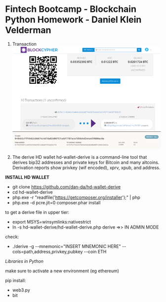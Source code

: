 # Fintech Bootcamp - Blockchain Python Homework - Daniel Klein Velderman

1. Transaction
![BTC](./Screenshots/BTC_TX_confirmed.PNG)
![ETH](./Screenshots/ETH_TX_conf.PNG)

2. The derive HD wallet
hd-wallet-derive is a command-line tool that derives bip32 addresses and private keys for Bitcoin and many altcoins. Derivation reports show privkey (wif encoded), xprv, xpub, and address.

**INSTALL HD WALLET**

- git clone https://github.com/dan-da/hd-wallet-derive
- cd hd-wallet-derive
- php.exe -r "readfile('https://getcomposer.org/installer');" | php
- php.exe -d pcre.jit=0 composer.phar install

to get a derive file in upper tier:
- export MSYS=winsymlinks:nativestrict
- ln -s hd-wallet-derive/hd-wallet-derive.php derive  =>> IN ADMIN MODE

check:

- ./derive -g --mnemonic="INSERT MNEMONIC HERE" --cols=path,address,privkey,pubkey --coin ETH

*Libraries in Python*

make sure to activate a new environment (eg ethereum)

pip install:

- web3.py
- bit